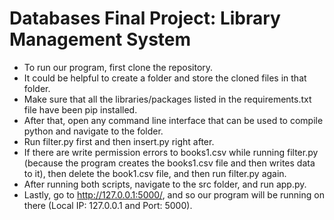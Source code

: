 # Databases Final Project: Library Management System

* To run our program, first clone the repository. 
* It could be helpful to create a folder and store the cloned files in that folder. 
* Make sure that all the libraries/packages listed in the requirements.txt file have been pip installed. 
* After that, open any command line interface that can be used to compile python and navigate to the folder. 
* Run filter.py first and then insert.py right after. 
* If there are write permission errors to books1.csv while running filter.py (because the program creates the books1.csv file and then writes data to it), then delete the book1.csv file, and then run filter.py again. 
* After running both scripts, navigate to the src folder, and run app.py. 
* Lastly, go to http://127.0.0.1:5000/, and so our program will be running on there (Local IP: 127.0.0.1 and Port: 5000). 
